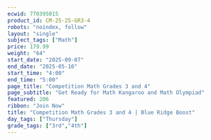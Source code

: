 ```yaml
---
ecwid: 770395015
product_id: CM-25-25-GR3-4
robots: "noindex, follow"
layout: "single"
subject_tags: ["Math"]
price: 179.99
weight: "64"
start_date: "2025-09-07"
end_date: "2025-05-16"
start_time: "4:00"
end_time: "5:00"
page_title: "Competition Math Grades 3 and 4"
page_subtitle: "Get Ready for Math Kangaroo and Math Olympiad"
featured: 206
ribbon: "Join Now"
title: "Competition Math Grades 3 and 4 | Blue Ridge Boost"
day_tags: ["Thursday"]
grade_tags: ["3rd","4th"]
---
```

